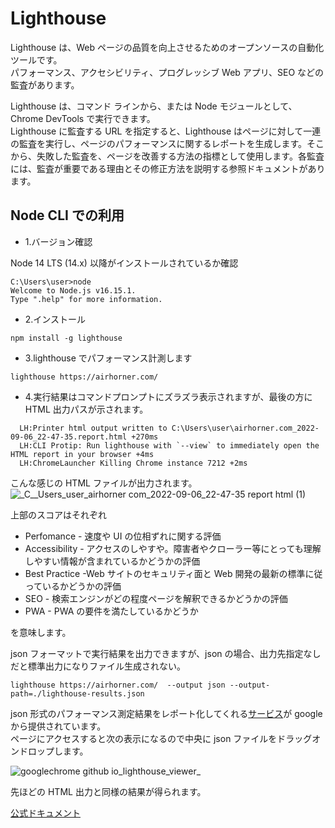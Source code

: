 # Lighthouse

Lighthouse は、Web ページの品質を向上させるためのオープンソースの自動化ツールです。  
パフォーマンス、アクセシビリティ、プログレッシブ Web アプリ、SEO などの監査があります。

Lighthouse は、コマンド ラインから、または Node モジュールとして、Chrome DevTools で実行できます。  
Lighthouse に監査する URL を指定すると、Lighthouse はページに対して一連の監査を実行し、ページのパフォーマンスに関するレポートを生成します。そこから、失敗した監査を、ページを改善する方法の指標として使用します。各監査には、監査が重要である理由とその修正方法を説明する参照ドキュメントがあります。

## Node CLI での利用

- 1.バージョン確認

Node 14 LTS (14.x) 以降がインストールされているか確認

```
C:\Users\user>node
Welcome to Node.js v16.15.1.
Type ".help" for more information.
```

- 2.インストール

```
npm install -g lighthouse
```

- 3.lighthouse でパフォーマンス計測します

```
lighthouse https://airhorner.com/
```

- 4.実行結果はコマンドプロンプトにズラズラ表示されますが、最後の方に HTML 出力パスが示されます。

```
  LH:Printer html output written to C:\Users\user\airhorner.com_2022-09-06_22-47-35.report.html +270ms
  LH:CLI Protip: Run lighthouse with `--view` to immediately open the HTML report in your browser +4ms
  LH:ChromeLauncher Killing Chrome instance 7212 +2ms
```

こんな感じの HTML ファイルが出力されます。  
![_C__Users_user_airhorner com_2022-09-06_22-47-35 report html (1)](https://user-images.githubusercontent.com/49807271/188659900-61add53e-9da0-4896-9dc6-0b46739f9368.png)

上部のスコアはそれぞれ

- Perfomance - 速度や UI の位相ずれに関する評価
- Accessibility - アクセスのしやすや。障害者やクローラー等にとっても理解しやすい情報が含まれているかどうかの評価
- Best Practice -Web サイトのセキュリティ面と Web 開発の最新の標準に従っているかどうかの評価
- SEO - 検索エンジンがどの程度ページを解釈できるかどうかの評価
- PWA - PWA の要件を満たしているかどうか

を意味します。

json フォーマットで実行結果を出力できますが、json の場合、出力先指定なしだと標準出力になりファイル生成されない。

```
lighthouse https://airhorner.com/  --output json --output-path=./lighthouse-results.json
```

json 形式のパフォーマンス測定結果をレポート化してくれる[サービス](https://googlechrome.github.io/lighthouse/viewer/)が google から提供されています。  
ページにアクセスすると次の表示になるので中央に json ファイルをドラッグオンドロップします。

![googlechrome github io_lighthouse_viewer_](https://user-images.githubusercontent.com/49807271/188835704-603df957-9f33-47b9-8405-eece36811502.png)

先ほどの HTML 出力と同様の結果が得られます。

[公式ドキュメント](https://developer.chrome.com/docs/lighthouse/overview/)
